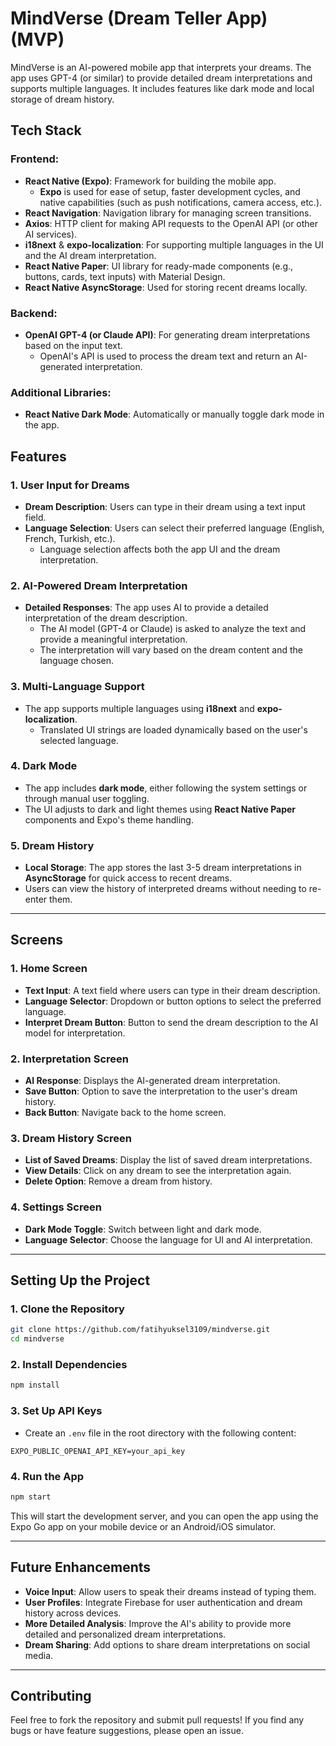 # MindVerse (Dream Teller App) (MVP)

MindVerse is an AI-powered mobile app that interprets your dreams. The app uses GPT-4 (or similar) to provide detailed dream interpretations and supports multiple languages. It includes features like dark mode and local storage of dream history.

## Tech Stack

### Frontend:
- **React Native (Expo)**: Framework for building the mobile app.
  - **Expo** is used for ease of setup, faster development cycles, and native capabilities (such as push notifications, camera access, etc.).
- **React Navigation**: Navigation library for managing screen transitions.
- **Axios**: HTTP client for making API requests to the OpenAI API (or other AI services).
- **i18next** & **expo-localization**: For supporting multiple languages in the UI and the AI dream interpretation.
- **React Native Paper**: UI library for ready-made components (e.g., buttons, cards, text inputs) with Material Design.
- **React Native AsyncStorage**: Used for storing recent dreams locally.

### Backend:
- **OpenAI GPT-4 (or Claude API)**: For generating dream interpretations based on the input text.
  - OpenAI's API is used to process the dream text and return an AI-generated interpretation.

### Additional Libraries:
- **React Native Dark Mode**: Automatically or manually toggle dark mode in the app.

## Features

### 1. **User Input for Dreams**
- **Dream Description**: Users can type in their dream using a text input field.
- **Language Selection**: Users can select their preferred language (English, French, Turkish, etc.).
  - Language selection affects both the app UI and the dream interpretation.

### 2. **AI-Powered Dream Interpretation**
- **Detailed Responses**: The app uses AI to provide a detailed interpretation of the dream description.
  - The AI model (GPT-4 or Claude) is asked to analyze the text and provide a meaningful interpretation.
  - The interpretation will vary based on the dream content and the language chosen.

### 3. **Multi-Language Support**
- The app supports multiple languages using **i18next** and **expo-localization**.
  - Translated UI strings are loaded dynamically based on the user's selected language.

### 4. **Dark Mode**
- The app includes **dark mode**, either following the system settings or through manual user toggling.
- The UI adjusts to dark and light themes using **React Native Paper** components and Expo's theme handling.

### 5. **Dream History**
- **Local Storage**: The app stores the last 3-5 dream interpretations in **AsyncStorage** for quick access to recent dreams.
- Users can view the history of interpreted dreams without needing to re-enter them.

---

## Screens

### 1. **Home Screen**
- **Text Input**: A text field where users can type in their dream description.
- **Language Selector**: Dropdown or button options to select the preferred language.
- **Interpret Dream Button**: Button to send the dream description to the AI model for interpretation.

### 2. **Interpretation Screen**
- **AI Response**: Displays the AI-generated dream interpretation.
- **Save Button**: Option to save the interpretation to the user's dream history.
- **Back Button**: Navigate back to the home screen.
  
### 3. **Dream History Screen**
- **List of Saved Dreams**: Display the list of saved dream interpretations.
- **View Details**: Click on any dream to see the interpretation again.
- **Delete Option**: Remove a dream from history.

### 4. **Settings Screen**
- **Dark Mode Toggle**: Switch between light and dark mode.
- **Language Selector**: Choose the language for UI and AI interpretation.

---

## Setting Up the Project

### 1. **Clone the Repository**
```sh
git clone https://github.com/fatihyuksel3109/mindverse.git
cd mindverse
```

### 2. **Install Dependencies**
```sh
npm install
```

### 3. **Set Up API Keys**
- Create an `.env` file in the root directory with the following content:
```env
EXPO_PUBLIC_OPENAI_API_KEY=your_api_key
```

### 4. **Run the App**
```sh
npm start
```
This will start the development server, and you can open the app using the Expo Go app on your mobile device or an Android/iOS simulator.

---

## Future Enhancements
- **Voice Input**: Allow users to speak their dreams instead of typing them.
- **User Profiles**: Integrate Firebase for user authentication and dream history across devices.
- **More Detailed Analysis**: Improve the AI's ability to provide more detailed and personalized dream interpretations.
- **Dream Sharing**: Add options to share dream interpretations on social media.

---

## Contributing

Feel free to fork the repository and submit pull requests! If you find any bugs or have feature suggestions, please open an issue.
